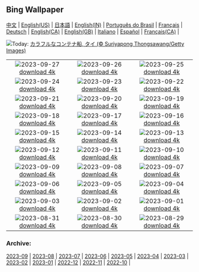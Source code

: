 ## Bing Wallpaper
[中文](README.md) |                     [English(US)](en-US.md) |                     [日本語](ja-JP.md) |                     [English(IN)](en-IN.md) |                     [Português do Brasil](pt-BR.md) |                     [Français](fr-FR.md) |                     [Deutsch](de-DE.md) |                     [English(CA)](en-CA.md) |                     [English(GB)](en-GB.md) |                     [Italiano](it-IT.md) |                     [Español](es-ES.md) |                     [Français(CA)](fr-CA.md) |                    

![](https://www.bing.com/th?id=OHR.MaritimeDay_JA-JP6354094674_UHD.jpg&w=1000)Today: [カラフルなコンテナ船, タイ (© Suriyapong Thongsawang/Getty Images)](https://www.bing.com/th?id=OHR.MaritimeDay_JA-JP6354094674_UHD.jpg)

|      |      |      |
| :----: | :----: | :----: |
|![](https://www.bing.com/th?id=OHR.CapriKrupp_JA-JP5333872542_UHD.jpg&pid=hp&w=384&h=216&rs=1&c=4)2023-09-27 [download 4k](https://www.bing.com/th?id=OHR.CapriKrupp_JA-JP5333872542_UHD.jpg)|![](https://www.bing.com/th?id=OHR.VeniceSkatePark_JA-JP4662081868_UHD.jpg&pid=hp&w=384&h=216&rs=1&c=4)2023-09-26 [download 4k](https://www.bing.com/th?id=OHR.VeniceSkatePark_JA-JP4662081868_UHD.jpg)|![](https://www.bing.com/th?id=OHR.GlacierBayOtter_JA-JP4374732070_UHD.jpg&pid=hp&w=384&h=216&rs=1&c=4)2023-09-25 [download 4k](https://www.bing.com/th?id=OHR.GlacierBayOtter_JA-JP4374732070_UHD.jpg)|
|![](https://www.bing.com/th?id=OHR.FraserRiverBC_JA-JP3101600777_UHD.jpg&pid=hp&w=384&h=216&rs=1&c=4)2023-09-24 [download 4k](https://www.bing.com/th?id=OHR.FraserRiverBC_JA-JP3101600777_UHD.jpg)|![](https://www.bing.com/th?id=OHR.Qiufen2023_JA-JP6160561062_UHD.jpg&pid=hp&w=384&h=216&rs=1&c=4)2023-09-23 [download 4k](https://www.bing.com/th?id=OHR.Qiufen2023_JA-JP6160561062_UHD.jpg)|![](https://www.bing.com/th?id=OHR.ShamwariRhino_JA-JP0625327477_UHD.jpg&pid=hp&w=384&h=216&rs=1&c=4)2023-09-22 [download 4k](https://www.bing.com/th?id=OHR.ShamwariRhino_JA-JP0625327477_UHD.jpg)|
|![](https://www.bing.com/th?id=OHR.NobelNorway_JA-JP2271090168_UHD.jpg&pid=hp&w=384&h=216&rs=1&c=4)2023-09-21 [download 4k](https://www.bing.com/th?id=OHR.NobelNorway_JA-JP2271090168_UHD.jpg)|![](https://www.bing.com/th?id=OHR.ArkadiaPark_JA-JP2000756191_UHD.jpg&pid=hp&w=384&h=216&rs=1&c=4)2023-09-20 [download 4k](https://www.bing.com/th?id=OHR.ArkadiaPark_JA-JP2000756191_UHD.jpg)|![](https://www.bing.com/th?id=OHR.OktoberfestWorkers_JA-JP1759437579_UHD.jpg&pid=hp&w=384&h=216&rs=1&c=4)2023-09-19 [download 4k](https://www.bing.com/th?id=OHR.OktoberfestWorkers_JA-JP1759437579_UHD.jpg)|
|![](https://www.bing.com/th?id=OHR.AgedDay2023_JA-JP1020086931_UHD.jpg&pid=hp&w=384&h=216&rs=1&c=4)2023-09-18 [download 4k](https://www.bing.com/th?id=OHR.AgedDay2023_JA-JP1020086931_UHD.jpg)|![](https://www.bing.com/th?id=OHR.CubanTody_JA-JP0587764266_UHD.jpg&pid=hp&w=384&h=216&rs=1&c=4)2023-09-17 [download 4k](https://www.bing.com/th?id=OHR.CubanTody_JA-JP0587764266_UHD.jpg)|![](https://www.bing.com/th?id=OHR.SplugenPass_JA-JP0320283828_UHD.jpg&pid=hp&w=384&h=216&rs=1&c=4)2023-09-16 [download 4k](https://www.bing.com/th?id=OHR.SplugenPass_JA-JP0320283828_UHD.jpg)|
|![](https://www.bing.com/th?id=OHR.Antilles_JA-JP0033254185_UHD.jpg&pid=hp&w=384&h=216&rs=1&c=4)2023-09-15 [download 4k](https://www.bing.com/th?id=OHR.Antilles_JA-JP0033254185_UHD.jpg)|![](https://www.bing.com/th?id=OHR.MongoliaHorses_JA-JP9826935839_UHD.jpg&pid=hp&w=384&h=216&rs=1&c=4)2023-09-14 [download 4k](https://www.bing.com/th?id=OHR.MongoliaHorses_JA-JP9826935839_UHD.jpg)|![](https://www.bing.com/th?id=OHR.HemakutaHill_JA-JP9592522804_UHD.jpg&pid=hp&w=384&h=216&rs=1&c=4)2023-09-13 [download 4k](https://www.bing.com/th?id=OHR.HemakutaHill_JA-JP9592522804_UHD.jpg)|
|![](https://www.bing.com/th?id=OHR.NorthSeaStairs_JA-JP9369020397_UHD.jpg&pid=hp&w=384&h=216&rs=1&c=4)2023-09-12 [download 4k](https://www.bing.com/th?id=OHR.NorthSeaStairs_JA-JP9369020397_UHD.jpg)|![](https://www.bing.com/th?id=OHR.AyutthayaTemple_JA-JP9148081636_UHD.jpg&pid=hp&w=384&h=216&rs=1&c=4)2023-09-11 [download 4k](https://www.bing.com/th?id=OHR.AyutthayaTemple_JA-JP9148081636_UHD.jpg)|![](https://www.bing.com/th?id=OHR.WalrusSvalbard_JA-JP8892338730_UHD.jpg&pid=hp&w=384&h=216&rs=1&c=4)2023-09-10 [download 4k](https://www.bing.com/th?id=OHR.WalrusSvalbard_JA-JP8892338730_UHD.jpg)|
|![](https://www.bing.com/th?id=OHR.DoubleNinth2023_JA-JP8635175549_UHD.jpg&pid=hp&w=384&h=216&rs=1&c=4)2023-09-09 [download 4k](https://www.bing.com/th?id=OHR.DoubleNinth2023_JA-JP8635175549_UHD.jpg)|![](https://www.bing.com/th?id=OHR.BathCircus_JA-JP8331862616_UHD.jpg&pid=hp&w=384&h=216&rs=1&c=4)2023-09-08 [download 4k](https://www.bing.com/th?id=OHR.BathCircus_JA-JP8331862616_UHD.jpg)|![](https://www.bing.com/th?id=OHR.CamelsAbove_JA-JP0843147206_UHD.jpg&pid=hp&w=384&h=216&rs=1&c=4)2023-09-07 [download 4k](https://www.bing.com/th?id=OHR.CamelsAbove_JA-JP0843147206_UHD.jpg)|
|![](https://www.bing.com/th?id=OHR.CreteHarbor_JA-JP0584096203_UHD.jpg&pid=hp&w=384&h=216&rs=1&c=4)2023-09-06 [download 4k](https://www.bing.com/th?id=OHR.CreteHarbor_JA-JP0584096203_UHD.jpg)|![](https://www.bing.com/th?id=OHR.MountSegla_JA-JP0339074008_UHD.jpg&pid=hp&w=384&h=216&rs=1&c=4)2023-09-05 [download 4k](https://www.bing.com/th?id=OHR.MountSegla_JA-JP0339074008_UHD.jpg)|![](https://www.bing.com/th?id=OHR.PassauSunsetJune_JA-JP0027528373_UHD.jpg&pid=hp&w=384&h=216&rs=1&c=4)2023-09-04 [download 4k](https://www.bing.com/th?id=OHR.PassauSunsetJune_JA-JP0027528373_UHD.jpg)|
|![](https://www.bing.com/th?id=OHR.ManhattanAerial_JA-JP9680462311_UHD.jpg&pid=hp&w=384&h=216&rs=1&c=4)2023-09-03 [download 4k](https://www.bing.com/th?id=OHR.ManhattanAerial_JA-JP9680462311_UHD.jpg)|![](https://www.bing.com/th?id=OHR.TinyHummer_JA-JP9296717974_UHD.jpg&pid=hp&w=384&h=216&rs=1&c=4)2023-09-02 [download 4k](https://www.bing.com/th?id=OHR.TinyHummer_JA-JP9296717974_UHD.jpg)|![](https://www.bing.com/th?id=OHR.Fawn_JA-JP8985470231_UHD.jpg&pid=hp&w=384&h=216&rs=1&c=4)2023-09-01 [download 4k](https://www.bing.com/th?id=OHR.Fawn_JA-JP8985470231_UHD.jpg)|
|![](https://www.bing.com/th?id=OHR.IronwoodCactus_JA-JP8293481561_UHD.jpg&pid=hp&w=384&h=216&rs=1&c=4)2023-08-31 [download 4k](https://www.bing.com/th?id=OHR.IronwoodCactus_JA-JP8293481561_UHD.jpg)|![](https://www.bing.com/th?id=OHR.NingalooShark_JA-JP8020672335_UHD.jpg&pid=hp&w=384&h=216&rs=1&c=4)2023-08-30 [download 4k](https://www.bing.com/th?id=OHR.NingalooShark_JA-JP8020672335_UHD.jpg)|![](https://www.bing.com/th?id=OHR.MarathonMedoc_JA-JP0395843835_UHD.jpg&pid=hp&w=384&h=216&rs=1&c=4)2023-08-29 [download 4k](https://www.bing.com/th?id=OHR.MarathonMedoc_JA-JP0395843835_UHD.jpg)|


### Archive:
[2023-09](archive/ja-JP/202309/README.md) | [2023-08](archive/ja-JP/202308/README.md) | [2023-07](archive/ja-JP/202307/README.md) | [2023-06](archive/ja-JP/202306/README.md) | [2023-05](archive/ja-JP/202305/README.md) | [2023-04](archive/ja-JP/202304/README.md) | [2023-03](archive/ja-JP/202303/README.md) | [2023-02](archive/ja-JP/202302/README.md) | [2023-01](archive/ja-JP/202301/README.md) | [2022-12](archive/ja-JP/202212/README.md) | [2022-11](archive/ja-JP/202211/README.md) | [2022-10](archive/ja-JP/202210/README.md) | 